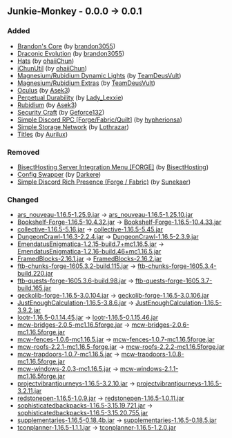 ## Junkie-Monkey - 0.0.0 -> 0.0.1

### Added

  * [Brandon's Core](https://www.curseforge.com/minecraft/mc-mods/brandons-core) (by [brandon3055](https://www.curseforge.com/members/brandon3055/projects))
  * [Draconic Evolution](https://www.curseforge.com/minecraft/mc-mods/draconic-evolution) (by [brandon3055](https://www.curseforge.com/members/brandon3055/projects))
  * [Hats](https://www.curseforge.com/minecraft/mc-mods/hats) (by [ohaiiChun](https://www.curseforge.com/members/ohaiiChun/projects))
  * [iChunUtil](https://www.curseforge.com/minecraft/mc-mods/ichunutil) (by [ohaiiChun](https://www.curseforge.com/members/ohaiiChun/projects))
  * [Magnesium/Rubidium Dynamic Lights](https://www.curseforge.com/minecraft/mc-mods/dynamiclights-reforged) (by [TeamDeusVult](https://www.curseforge.com/members/TeamDeusVult/projects))
  * [Magnesium/Rubidium Extras](https://www.curseforge.com/minecraft/mc-mods/magnesium-extras) (by [TeamDeusVult](https://www.curseforge.com/members/TeamDeusVult/projects))
  * [Oculus](https://www.curseforge.com/minecraft/mc-mods/oculus) (by [Asek3](https://www.curseforge.com/members/Asek3/projects))
  * [Perpetual Durability](https://www.curseforge.com/minecraft/mc-mods/perpetual-durability) (by [Lady_Lexxie](https://www.curseforge.com/members/Lady_Lexxie/projects))
  * [Rubidium](https://www.curseforge.com/minecraft/mc-mods/rubidium) (by [Asek3](https://www.curseforge.com/members/Asek3/projects))
  * [Security Craft](https://www.curseforge.com/minecraft/mc-mods/security-craft) (by [Geforce132](https://www.curseforge.com/members/Geforce132/projects))
  * [Simple Discord RPC [Forge/Fabric/Quilt]](https://www.curseforge.com/minecraft/mc-mods/simple-discord-rpc) (by [hypherionsa](https://www.curseforge.com/members/hypherionsa/projects))
  * [Simple Storage Network](https://www.curseforge.com/minecraft/mc-mods/simple-storage-network) (by [Lothrazar](https://www.curseforge.com/members/Lothrazar/projects))
  * [Titles](https://www.curseforge.com/minecraft/mc-mods/titles) (by [Aurilux](https://www.curseforge.com/members/Aurilux/projects))

### Removed

  * [BisectHosting Server Integration Menu [FORGE]](https://www.curseforge.com/minecraft/mc-mods/bisecthosting-server-integration-menu-forge) (by [BisectHosting](https://www.curseforge.com/members/BisectHosting/projects))
  * [Config Swapper](https://www.curseforge.com/minecraft/mc-mods/config-swapper) (by [Darkere](https://www.curseforge.com/members/Darkere/projects))
  * [Simple Discord Rich Presence (Forge /  Fabric)](https://www.curseforge.com/minecraft/mc-mods/simple-discord-rich-presence) (by [Sunekaer](https://www.curseforge.com/members/Sunekaer/projects))

### Changed

  * [ars_nouveau-1.16.5-1.25.9.jar](https://www.curseforge.com/minecraft/mc-mods/ars-nouveau/files/4087794) -> [ars_nouveau-1.16.5-1.25.10.jar](https://www.curseforge.com/minecraft/mc-mods/ars-nouveau/files/4300733)
  * [Bookshelf-Forge-1.16.5-10.4.32.jar](https://www.curseforge.com/minecraft/mc-mods/bookshelf/files/3732239) -> [Bookshelf-Forge-1.16.5-10.4.33.jar](https://www.curseforge.com/minecraft/mc-mods/bookshelf/files/4351252)
  * [collective-1.16.5-5.16.jar](https://www.curseforge.com/minecraft/mc-mods/collective/files/4086461) -> [collective-1.16.5-5.45.jar](https://www.curseforge.com/minecraft/mc-mods/collective/files/4194381)
  * [DungeonCrawl-1.16.3-2.2.4.jar](https://www.curseforge.com/minecraft/mc-mods/dungeon-crawl/files/3160501) -> [DungeonCrawl-1.16.5-2.3.9.jar](https://www.curseforge.com/minecraft/mc-mods/dungeon-crawl/files/3833867)
  * [EmendatusEnigmatica-1.2.15-build.7+mc1.16.5.jar](https://www.curseforge.com/minecraft/mc-mods/emendatus-enigmatica/files/3539648) -> [EmendatusEnigmatica-1.2.16-build.46+mc1.16.5.jar](https://www.curseforge.com/minecraft/mc-mods/emendatus-enigmatica/files/4174294)
  * [FramedBlocks-2.16.1.jar](https://www.curseforge.com/minecraft/mc-mods/framedblocks/files/3833943) -> [FramedBlocks-2.16.2.jar](https://www.curseforge.com/minecraft/mc-mods/framedblocks/files/4337161)
  * [ftb-chunks-forge-1605.3.2-build.115.jar](https://www.curseforge.com/minecraft/mc-mods/ftb-chunks-forge/files/3603374) -> [ftb-chunks-forge-1605.3.4-build.220.jar](https://www.curseforge.com/minecraft/mc-mods/ftb-chunks-forge/files/4297564)
  * [ftb-quests-forge-1605.3.6-build.98.jar](https://www.curseforge.com/minecraft/mc-mods/ftb-quests-forge/files/3672855) -> [ftb-quests-forge-1605.3.7-build.165.jar](https://www.curseforge.com/minecraft/mc-mods/ftb-quests-forge/files/4297999)
  * [geckolib-forge-1.16.5-3.0.104.jar](https://www.curseforge.com/minecraft/mc-mods/geckolib/files/4086214) -> [geckolib-forge-1.16.5-3.0.106.jar](https://www.curseforge.com/minecraft/mc-mods/geckolib/files/4182600)
  * [JustEnoughCalculation-1.16.5-3.8.6.jar](https://www.curseforge.com/minecraft/mc-mods/just-enough-calculation/files/3524695) -> [JustEnoughCalculation-1.16.5-3.9.2.jar](https://www.curseforge.com/minecraft/mc-mods/just-enough-calculation/files/3947666)
  * [lootr-1.16.5-0.1.14.45.jar](https://www.curseforge.com/minecraft/mc-mods/lootr/files/3990062) -> [lootr-1.16.5-0.1.15.46.jar](https://www.curseforge.com/minecraft/mc-mods/lootr/files/4110873)
  * [mcw-bridges-2.0.5-mc1.16.5forge.jar](https://www.curseforge.com/minecraft/mc-mods/macaws-bridges/files/4018286) -> [mcw-bridges-2.0.6-mc1.16.5forge.jar](https://www.curseforge.com/minecraft/mc-mods/macaws-bridges/files/4178155)
  * [mcw-fences-1.0.6-mc1.16.5.jar](https://www.curseforge.com/minecraft/mc-mods/macaws-fences-and-walls/files/3913061) -> [mcw-fences-1.0.7-mc1.16.5forge.jar](https://www.curseforge.com/minecraft/mc-mods/macaws-fences-and-walls/files/4203536)
  * [mcw-roofs-2.2.1-mc1.16.5-forge.jar](https://www.curseforge.com/minecraft/mc-mods/macaws-roofs/files/4028385) -> [mcw-roofs-2.2.2-mc1.16.5forge.jar](https://www.curseforge.com/minecraft/mc-mods/macaws-roofs/files/4205650)
  * [mcw-trapdoors-1.0.7-mc1.16.5.jar](https://www.curseforge.com/minecraft/mc-mods/macaws-trapdoors/files/3914237) -> [mcw-trapdoors-1.0.8-mc1.16.5forge.jar](https://www.curseforge.com/minecraft/mc-mods/macaws-trapdoors/files/4181449)
  * [mcw-windows-2.0.3-mc1.16.5.jar](https://www.curseforge.com/minecraft/mc-mods/macaws-windows/files/3712015) -> [mcw-windows-2.1.1-mc1.16.5forge.jar](https://www.curseforge.com/minecraft/mc-mods/macaws-windows/files/4203409)
  * [projectvibrantjourneys-1.16.5-3.2.10.jar](https://www.curseforge.com/minecraft/mc-mods/project-vibrant-journeys/files/3468243) -> [projectvibrantjourneys-1.16.5-3.2.11.jar](https://www.curseforge.com/minecraft/mc-mods/project-vibrant-journeys/files/3549712)
  * [redstonepen-1.16.5-1.0.9.jar](https://www.curseforge.com/minecraft/mc-mods/redstone-pen/files/3983482) -> [redstonepen-1.16.5-1.0.11.jar](https://www.curseforge.com/minecraft/mc-mods/redstone-pen/files/4329194)
  * [sophisticatedbackpacks-1.16.5-3.15.19.721.jar](https://www.curseforge.com/minecraft/mc-mods/sophisticated-backpacks/files/4046681) -> [sophisticatedbackpacks-1.16.5-3.15.20.755.jar](https://www.curseforge.com/minecraft/mc-mods/sophisticated-backpacks/files/4167327)
  * [supplementaries-1.16.5-0.18.4b.jar](https://www.curseforge.com/minecraft/mc-mods/supplementaries/files/3874384) -> [supplementaries-1.16.5-0.18.5.jar](https://www.curseforge.com/minecraft/mc-mods/supplementaries/files/4351390)
  * [tconplanner-1.16.5-1.1.1.jar](https://www.curseforge.com/minecraft/mc-mods/tinkers-planner/files/3523698) -> [tconplanner-1.16.5-1.2.0.jar](https://www.curseforge.com/minecraft/mc-mods/tinkers-planner/files/4287328)

